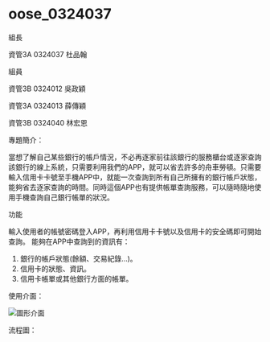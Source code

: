 # oose_0324037


組長

資管3A 0324037 杜品翰

組員

資管3B 0324012 吳政穎

資管3A 0324013 薛傳穎

資管3B 0324040 林宏恩


專題簡介：

當想了解自己某些銀行的帳戶情況，不必再逐家前往該銀行的服務櫃台或逐家查詢該銀行的線上系統，只需要利用我們的APP，就可以省去許多的舟車勞頓。只需要輸入信用卡卡號至手機APP中，就能一次查詢到所有自己所擁有的銀行帳戶狀態，能夠省去逐家查詢的時間。同時這個APP也有提供帳單查詢服務，可以隨時隨地使用手機查詢自己銀行帳單的狀況。

功能

輸入使用者的帳號密碼登入APP，再利用信用卡卡號以及信用卡的安全碼即可開始查詢。
能夠在APP中查詢到的資訊有：
1.	銀行的帳戶狀態(餘額、交易紀錄…)。
2.	信用卡的狀態、資訊。
3.	信用卡帳單或其他銀行方面的帳單。



使用介面：

![圖形介面](http://imgur.com/cbpTXSG)

流程圖：



